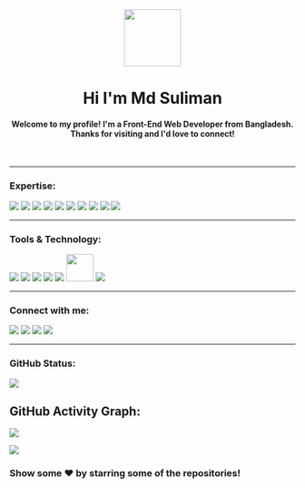 <div align="center" >
  <img src="https://media.giphy.com/media/hvRJCLFzcasrR4ia7z/giphy.gif" width="100px">
</div>
<h1 align="center">Hi I'm Md Suliman</h1> 
<h4 align="center">Welcome to my profile! I'm a Front-End Web Developer from Bangladesh. Thanks for visiting and I'd love to connect!</h4>
<br>

---

### Expertise:

![](https://img.icons8.com/color/48/null/html-5--v1.png)
![](https://img.icons8.com/color/48/null/css3.png)
![](https://img.icons8.com/color/48/null/bootstrap.png)
![](https://img.icons8.com/color/48/null/tailwindcss.png)
![](https://img.icons8.com/color/48/null/javascript--v1.png)
![](https://img.icons8.com/color/48/null/typescript.png)
![](https://img.icons8.com/officel/48/000000/react.png)
![](https://img.icons8.com/color/48/null/nextjs.png)
![](https://img.icons8.com/fluency/48/null/node-js.png)
![](https://img.icons8.com/external-tal-revivo-shadow-tal-revivo/48/null/external-mongodb-a-cross-platform-document-oriented-database-program-logo-shadow-tal-revivo.png)

---

### Tools & Technology:

![](https://img.icons8.com/color/48/null/git.png)
![](https://img.icons8.com/ios/48/null/github--v1.png)
![](https://img.icons8.com/fluency/48/null/visual-studio.png)
![](https://img.icons8.com/color/48/null/figma--v1.png)
![](https://img.icons8.com/color/48/null/firebase.png)
<img src="https://assets.vercel.com/image/upload/v1588805858/repositories/vercel/logo.png" height="48">
![](https://img.icons8.com/external-tal-revivo-shadow-tal-revivo/48/null/external-netlify-a-cloud-computing-company-that-offers-hosting-and-serverless-backend-services-for-static-websites-logo-shadow-tal-revivo.png)

---

### Connect with me:

[![](https://img.shields.io/badge/-LinkedIn-%230077B5?style=for-the-badge&logo=linkedin&logoColor=white)](https://www.linkedin.com/in/sulaimanbiswas/)
[![](https://img.shields.io/badge/X-000000?style=for-the-badge&logo=x&logoColor=white)](https://www.twitter.com/sulaimanbiswas/)
[![](https://img.shields.io/badge/Facebook-1877F2?style=for-the-badge&logo=facebook&logoColor=white)](https://www.facebook.com/sulaimanbiswasbd/)
[![](https://img.shields.io/badge/Instagram-E4405F?style=for-the-badge&logo=instagram&logoColor=white)](https://www.instagram.com/sulaimanbiswas/)

---

### GitHub Status:

![](http://github-profile-summary-cards.vercel.app/api/cards/profile-details?username=sulaimanbiswas&theme=blue_green)

## GitHub Activity Graph:

![](https://github-readme-activity-graph.vercel.app/graph?username=sulaimanbiswas&bg_color=011627&color=79d3c3&line=c792ea&point=ffeb95&area=true&hide_border=false)

![](https://visitcount.itsvg.in/api?id=sulaimanbiswas&icon=0&color=0)

### Show some ❤️ by starring some of the repositories!
